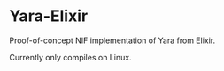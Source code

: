 # Yara-Elixir

Proof-of-concept NIF implementation of Yara from Elixir.

Currently only compiles on Linux.
